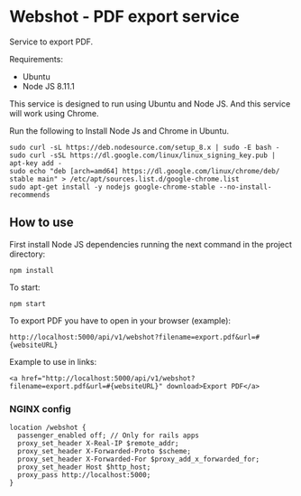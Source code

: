 # Webshot - PDF export service

Service to export PDF.

Requirements:

* Ubuntu
* Node JS 8.11.1

This service is designed to run using Ubuntu and Node JS. And this service will work using Chrome.

Run the following to Install Node Js and Chrome in Ubuntu.

```
sudo curl -sL https://deb.nodesource.com/setup_8.x | sudo -E bash -
sudo curl -sSL https://dl.google.com/linux/linux_signing_key.pub | apt-key add -
sudo echo "deb [arch=amd64] https://dl.google.com/linux/chrome/deb/ stable main" > /etc/apt/sources.list.d/google-chrome.list
sudo apt-get install -y nodejs google-chrome-stable --no-install-recommends
```

## How to use

First install Node JS dependencies running the next command in the project directory:

```
npm install
```

To start:

```
npm start
```

To export PDF you have to open in your browser (example):

```
http://localhost:5000/api/v1/webshot?filename=export.pdf&url=#{websiteURL}
```

Example to use in links:

```
<a href="http://localhost:5000/api/v1/webshot?filename=export.pdf&url=#{websiteURL}" download>Export PDF</a>
```


### NGINX config

```
location /webshot {
  passenger_enabled off; // Only for rails apps
  proxy_set_header X-Real-IP $remote_addr;
  proxy_set_header X-Forwarded-Proto $scheme;
  proxy_set_header X-Forwarded-For $proxy_add_x_forwarded_for;
  proxy_set_header Host $http_host;
  proxy_pass http://localhost:5000;
}
```
